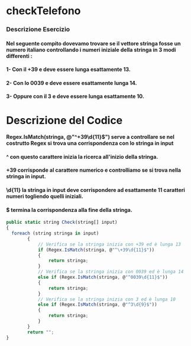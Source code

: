 # checkTelefono
### Descrizione Esercizio
#### Nel seguente compito dovevamo trovare se il vettore stringa fosse un numero italiano controllando i numeri iniziale della stringa in 3 modi differenti : 
#### 1- Con il +39 e deve essere lunga esattamente 13. 
#### 2- Con lo 0039 e deve essere esattamente lunga 14.
#### 3- Oppure con il 3 e deve essere lunga esattamente 10.
# Descrizione del Codice
#### Regex.IsMatch(stringa, @"^\+39\d{11}$") serve a controllare se nel costrutto Regex si trova una corrispondenza con lo stringa in input
#### ^ con questo carattere inizia la ricerca all'inizio della stringa.
#### \+39 corrisponde al carattere numerico e controlliamo se si trova nella stringa in input.
#### \d{11} la stringa in input deve corrispondere ad esattamente 11 caratteri numeri togliendo quelli iniziali.
#### $ termina la corrispondenza alla fine della stringa.
``` JavaScript
public static string Check(string[] input)
{
  foreach (string stringa in input)
        {
            // Verifica se la stringa inizia con +39 ed è lunga 13
            if (Regex.IsMatch(stringa, @"^\+39\d{11}$"))
            {
                return stringa;
            }
            // Verifica se la stringa inizia con 0039 ed è lunga 14
            else if (Regex.IsMatch(stringa, @"^0039\d{11}$"))
            {
                return stringa;
            }
            // Verifica se la stringa inizia con 3 ed è lunga 10
            else if (Regex.IsMatch(stringa, @"^3\d{9}$"))
            {
                return stringa;
            }
        }
        return "";
}
```
